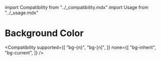 import Compatibility from "../\_compatibility.mdx"
import Usage from "../\_usage.mdx"

# Background Color

<Compatibility
supported={[
"bg-{n}",
"bg-[n]",
]}
none={[
"bg-inherit",
"bg-current",
]}
/>
